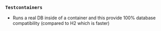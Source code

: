 ### `Testcontainers`
- Runs a real DB inside of a container and this provide 100% database compatibility (compared to H2 which is faster)